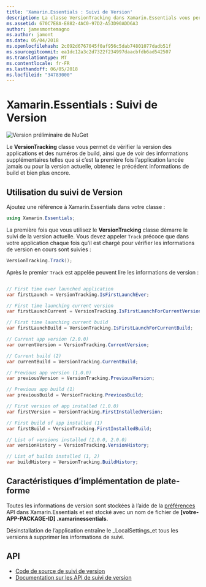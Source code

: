 ```yaml
---
title: 'Xamarin.Essentials : Suivi de Version'
description: La classe VersionTracking dans Xamarin.Essentials vous permet de vérifier la version des applications et des numéros de build, ainsi que de voir des informations supplémentaires telles que si c’est la première fois que l’application lancée jamais ou pour la version actuelle, obtenez la build précédente plus d’informations et bien plus encore.
ms.assetid: 670C7E8A-E882-4AC0-97D2-A53D90ADD6A3
author: jamesmontemagno
ms.author: jamont
ms.date: 05/04/2018
ms.openlocfilehash: 2c092d6767045f0af956c5dab74801077dadb51f
ms.sourcegitcommit: ea1dc12a3c2d7322f234997daacbfdb6ad542507
ms.translationtype: MT
ms.contentlocale: fr-FR
ms.lasthandoff: 06/05/2018
ms.locfileid: "34783000"
---
```

# <a name="xamarinessentials-version-tracking"></a>Xamarin.Essentials : Suivi de Version

![Version préliminaire de NuGet](~/media/shared/pre-release.png)

Le **VersionTracking** classe vous permet de vérifier la version des applications et des numéros de build, ainsi que de voir des informations supplémentaires telles que si c’est la première fois l’application lancée jamais ou pour la version actuelle, obtenez le précédent informations de build et bien plus encore.

## <a name="using-version-tracking"></a>Utilisation du suivi de Version

Ajoutez une référence à Xamarin.Essentials dans votre classe :

```csharp
using Xamarin.Essentials;
```

La première fois que vous utilisez le **VersionTracking** classe démarre le suivi de la version actuelle. Vous devez appeler `Track` précoce que dans votre application chaque fois qu’il est chargé pour vérifier les informations de version en cours sont suivies :

```csharp
VersionTracking.Track();
```

Après le premier `Track` est appelée peuvent lire les informations de version :

```csharp

// First time ever launched application
var firstLaunch = VersionTracking.IsFirstLaunchEver;

// First time launching current version
var firstLaunchCurrent = VersionTracking.IsFirstLaunchForCurrentVersion;

// First time launching current build
var firstLaunchBuild = VersionTracking.IsFirstLaunchForCurrentBuild;

// Current app version (2.0.0)
var currentVersion = VersionTracking.CurrentVersion;

// Current build (2)
var currentBuild = VersionTracking.CurrentBuild;

// Previous app version (1.0.0)
var previousVersion = VersionTracking.PreviousVersion;

// Previous app build (1)
var previousBuild = VersionTracking.PreviousBuild;

// First version of app installed (1.0.0)
var firstVersion = VersionTracking.FirstInstalledVersion;

// First build of app installed (1)
var firstBuild = VersionTracking.FirstInstalledBuild;

// List of versions installed (1.0.0, 2.0.0)
var versionHistory = VersionTracking.VersionHistory;

// List of builds installed (1, 2)
var buildHistory = VersionTracking.BuildHistory;
```

## <a name="platform-implementation-specifics"></a>Caractéristiques d’implémentation de plate-forme

Toutes les informations de version sont stockées à l’aide de la [préférences](preferences.md) API dans Xamarin.Essentials et est stocké avec un nom de fichier de **[votre-APP-PACKAGE-ID] .xamarinessentials**.

Désinstallation de l’application entraîne le _LocalSettings_et tous les versions à supprimer les informations de suivi.

## <a name="api"></a>API

- [Code de source de suivi de version](https://github.com/xamarin/Essentials/tree/master/Xamarin.Essentials/VersionTracking)
- [Documentation sur les API de suivi de version](xref:Xamarin.Essentials.VersionTracking)
